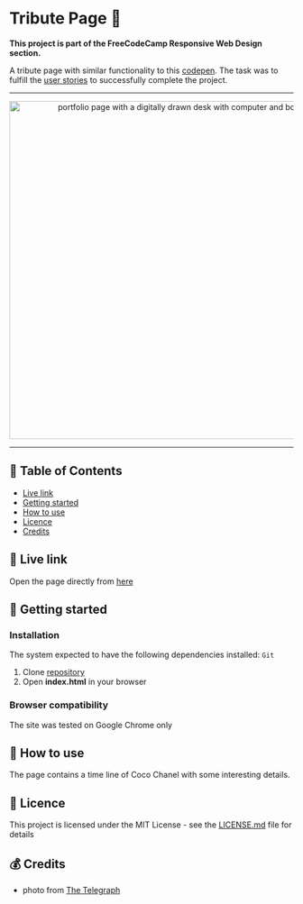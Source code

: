 # Tribute Page 👩 

**This project is part of the FreeCodeCamp Responsive Web Design section.**

A tribute page with similar functionality to this [codepen](https://codepen.io/freeCodeCamp/full/zNqgVx).
The task was to fulfill the [user stories](https://learn.freecodecamp.org/responsive-web-design/responsive-web-design-projects/build-a-tribute-page) to successfully complete the project.

***

<p align="center">
  <img src="https://i.imgur.com/v48RuqZ.jpg" width="600" alt="portfolio page with a digitally drawn desk with computer and books"/>
</p>

***

## 📑 Table of Contents
* [Live link](#-live-link)
* [Getting started](#-getting-started)
* [How to use](#-how-to-use)
* [Licence](#-licence)
* [Credits](#-credits)

## 🔗 Live link  
Open the page directly from [here](https://jpacsai.github.io/freeCodeCamp/BasicProjects/Tribute_page/)  

## 🏁 Getting started

### Installation  
The system expected to have the following dependencies installed: `Git`

1. Clone [repository](https://github.com/jpacsai/freeCodeCamp/tree/master/ResponsiveWebDesign_Projects/Tribute_page)
2. Open **index.html** in your browser

### Browser compatibility  
The site was tested on Google Chrome only

## 🍴 How to use  
The page contains a time line of Coco Chanel with some interesting details.

## 📜 Licence

This project is licensed under the MIT License - see the [LICENSE.md](https://github.com/jpacsai/freeCodeCamp/blob/master/LICENSE) file for details

## 💰 Credits
- photo from [The Telegraph](https://www.telegraph.co.uk/)
